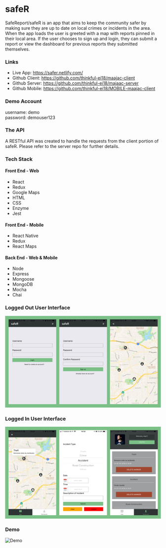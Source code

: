 # safeR
SafeReport/safeR is an app that aims to keep the community safer by making sure they are up to date on local crimes or incidents in the area. When the app loads the user is greeted with a map with reports pinned in their local area. If the user chooses to sign up and login, they can submit a report or view the dashboard for previous reports they submitted themselves.

### Links
* Live App: https://safer.netlify.com/
* Github Client: https://github.com/thinkful-ei18/maajac-client
* Github Server: https://github.com/thinkful-ei18/majaac-server
* Github Mobile: https://github.com/thinkful-ei18/MOBILE-maajac-client

### Demo Account
username: demo <br>
password: demouser123

### The API
A RESTful API was created to handle the requests from the client portion of safeR. Please refer to the server repo for further details.

### Tech Stack
#### Front End - Web
* React
* Redux
* Google Maps
* HTML
* CSS
* Enzyme
* Jest

#### Front End - Mobile
* React Native
* Redux
* React Maps

#### Back End - Web & Mobile
* Node
* Express
* Mongoose
* MongoDB
* Mocha
* Chai

### Logged Out User Interface
![Logged Out User Interface](./assets/native_logged_out.jpg)


### Logged In User Interface
![Logged In User Interface](./assets/native_logged_in.jpg)

### Demo
![Demo](https://user-images.githubusercontent.com/29032869/40249202-1b921120-5a87-11e8-82e4-5a699f23f73c.gif)
